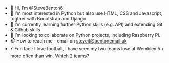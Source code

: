 - 👋 Hi, I’m @SteveBenton6
- 👀 I’m most interested in Python but also use HTML, CSS and Javascript, togther with Boootstrap and Django
- 🌱 I’m currently learning further Python skills (e.g. API) and extending Git & Github skills
- 💞️ I’m looking to collaborate on Python projects, including Raspberry Pi.
- 📫 How to reach me - email on steveit@bentonemail.uk
- ⚡ Fun fact: I love football, I have seen my two teams lose at Wembley 5 x more often than win.  Which 2 teams?

<!---
SteveBenton6/SteveBenton6 is a ✨ special ✨ repository because its `README.md` (this file) appears on your GitHub profile.
You can click the Preview link to take a look at your changes.
--->
